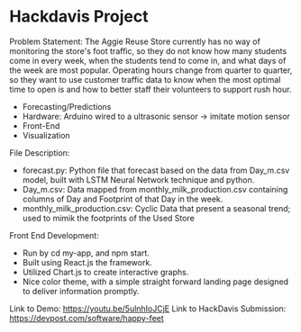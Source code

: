 # Hackdavis Project

Problem Statement: The Aggie Reuse Store currently has no way of monitoring the store's foot traffic, so they do not know how many students come in every week, when the students tend to come in, and what days of the week are most popular. Operating hours change from quarter to quarter, so they want to use customer traffic data to know when the most optimal time to open is and how to better staff their volunteers to support rush hour.

- Forecasting/Predictions
- Hardware: Arduino wired to a ultrasonic sensor -> imitate motion sensor
- Front-End
- Visualization

File Description:
- forecast.py: Python file that forecast based on the data from Day_m.csv model, built with LSTM Neural Network technique and python.
- Day_m.csv: Data mapped from monthly_milk_production.csv containing columns of Day and Footprint of that Day in the week.
- monthly_milk_production.csv: Cyclic Data that present a seasonal trend; used to mimik the footprints of the Used Store

Front End Development:
- Run by cd my-app, and npm start.
- Built using React.js the framework.
- Utilized Chart.js to create interactive graphs.
- Nice color theme, with a simple straight forward landing page designed to deliver information promptly.

Link to Demo:
https://youtu.be/5ulnhIoJCjE
Link to HackDavis Submission:
https://devpost.com/software/happy-feet

